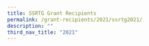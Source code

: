 ```yaml
---
title: SSRTG Grant Recipients
permalink: /grant-recipients/2021/ssrtg2021/
description: ""
third_nav_title: "2021"
---
```


